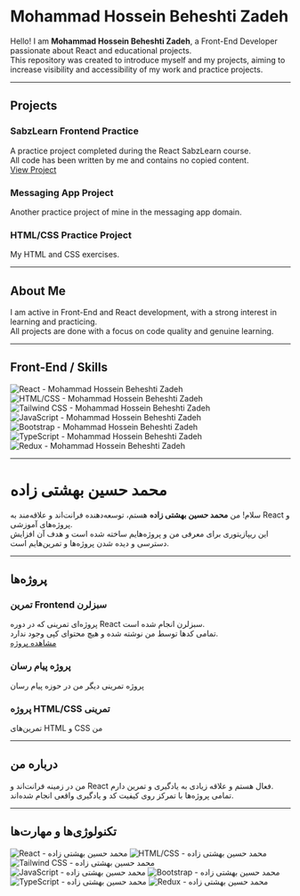 # Mohammad Hossein Beheshti Zadeh

Hello! I am **Mohammad Hossein Beheshti Zadeh**, a Front-End Developer passionate about React and educational projects.  
This repository was created to introduce myself and my projects, aiming to increase visibility and accessibility of my work and practice projects.

---

## Projects

### SabzLearn Frontend Practice

A practice project completed during the React SabzLearn course.  
All code has been written by me and contains no copied content.  
[View Project](https://github.com/codedByBz/practice-sabzlearn-react)

### Messaging App Project

Another practice project of mine in the messaging app domain.

### HTML/CSS Practice Project

My HTML and CSS exercises.

---

## About Me

I am active in Front-End and React development, with a strong interest in learning and practicing.  
All projects are done with a focus on code quality and genuine learning.

---

## Front-End / Skills

![React - Mohammad Hossein Beheshti Zadeh](https://img.shields.io/badge/-React-61DAFB?logo=react&logoColor=000)
![HTML/CSS - Mohammad Hossein Beheshti Zadeh](https://img.shields.io/badge/-HTML%2FCSS-E34F26?logo=html5&logoColor=fff)
![Tailwind CSS - Mohammad Hossein Beheshti Zadeh](https://img.shields.io/badge/-TailwindCSS-06B6D4?logo=tailwindcss&logoColor=fff)
![JavaScript - Mohammad Hossein Beheshti Zadeh](https://img.shields.io/badge/-JavaScript-F7DF1E?logo=javascript&logoColor=000)
![Bootstrap - Mohammad Hossein Beheshti Zadeh](https://img.shields.io/badge/-Bootstrap-7952B3?logo=bootstrap&logoColor=fff)
![TypeScript - Mohammad Hossein Beheshti Zadeh](https://img.shields.io/badge/-TypeScript-3178C6?logo=typescript&logoColor=fff)
![Redux - Mohammad Hossein Beheshti Zadeh](https://img.shields.io/badge/-Redux-764ABC?logo=redux&logoColor=fff)

---

# محمد حسین بهشتی زاده

سلام! من **محمد حسین بهشتی زاده** هستم، توسعه‌دهنده فرانت‌اند و علاقه‌مند به React و پروژه‌های آموزشی.  
این ریپازیتوری برای معرفی من و پروژه‌هایم ساخته شده است و هدف آن افزایش دسترسی و دیده شدن پروژه‌ها و تمرین‌هایم است.

---

## پروژه‌ها

### تمرین Frontend سبزلرن

پروژه‌ای تمرینی که در دوره React سبزلرن انجام شده است.  
تمامی کدها توسط من نوشته شده و هیچ محتوای کپی وجود ندارد.  
[مشاهده پروژه](https://github.com/codedByBz/practice-sabzlearn-react)

### پروژه پیام رسان

پروژه تمرینی دیگر من در حوزه پیام رسان

### پروژه HTML/CSS تمرینی

تمرین‌های HTML و CSS من

---

## درباره من

من در زمینه فرانت‌اند و React فعال هستم و علاقه زیادی به یادگیری و تمرین دارم.  
تمامی پروژه‌ها با تمرکز روی کیفیت کد و یادگیری واقعی انجام شده‌اند.

---

## تکنولوژی‌ها و مهارت‌ها

![React - محمد حسین بهشتی زاده](https://img.shields.io/badge/-React-61DAFB?logo=react&logoColor=000)
![HTML/CSS - محمد حسین بهشتی زاده](https://img.shields.io/badge/-HTML%2FCSS-E34F26?logo=html5&logoColor=fff)
![Tailwind CSS - محمد حسین بهشتی زاده](https://img.shields.io/badge/-TailwindCSS-06B6D4?logo=tailwindcss&logoColor=fff)
![JavaScript - محمد حسین بهشتی زاده](https://img.shields.io/badge/-JavaScript-F7DF1E?logo=javascript&logoColor=000)
![Bootstrap - محمد حسین بهشتی زاده](https://img.shields.io/badge/-Bootstrap-7952B3?logo=bootstrap&logoColor=fff)
![TypeScript - محمد حسین بهشتی زاده](https://img.shields.io/badge/-TypeScript-3178C6?logo=typescript&logoColor=fff)
![Redux - محمد حسین بهشتی زاده](https://img.shields.io/badge/-Redux-764ABC?logo=redux&logoColor=fff)
